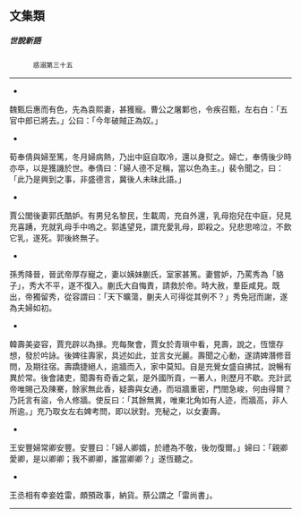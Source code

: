 

## 文集類

##### 世說新語
　　　`惑溺第三十五`

* * *

*
魏甄后惠而有色，先為袁熙妻，甚獲寵。曹公之屠鄴也，令疾召甄，左右白：「五官中郎已將去。」公曰：「今年破賊正為奴。」

*
荀奉倩與婦至篤，冬月婦病熱，乃出中庭自取冷，還以身熨之。婦亡，奉倩後少時亦卒，以是獲譏於世。奉倩曰：「婦人德不足稱，當以色為主。」裴令聞之，曰：「此乃是興到之事，非盛德言，冀後人未昧此語。」

*
賈公閭後妻郭氏酷妒。有男兒名黎民，生載周，充自外還，乳母抱兒在中庭，兒見充喜踴，充就乳母手中嗚之。郭遙望見，謂充愛乳母，即殺之。兒悲思啼泣，不飲它乳，遂死。郭後終無子。

*
孫秀降晉，晉武帝厚存寵之，妻以姨妹蒯氏，室家甚篤。妻嘗妒，乃罵秀為「貉子」，秀大不平，遂不復入。蒯氏大自悔責，請救於帝。時大赦，羣臣咸見。既出，帝獨留秀，從容謂曰：「天下曠蕩，蒯夫人可得從其例不？」秀免冠而謝，遂為夫婦如初。

*
韓壽美姿容，賈充辟以為掾。充每聚會，賈女於青瑣中看，見壽，說之，恆懷存想，發於吟詠。後婢往壽家，具述如此，並言女光麗。壽聞之心動，遂請婢潛修音問，及期往宿。壽蹻捷絕人，逾牆而入，家中莫知。自是充覺女盛自拂拭，說暢有異於常。後會諸吏，聞壽有奇香之氣，是外國所貢，一著人，則歷月不歇。充計武帝唯賜己及陳騫，餘家無此香，疑壽與女通，而垣牆重密，門閤急峻，何由得爾？乃託言有盜，令人修牆。使反曰：「其餘無異，唯東北角如有人迹，而牆高，非人所逾。」充乃取女左右婢考問，即以狀對。充秘之，以女妻壽。

*
王安豐婦常卿安豐。安豐曰：「婦人卿婿，於禮為不敬，後勿復爾。」婦曰：「親卿愛卿，是以卿卿；我不卿卿，誰當卿卿？」遂恆聽之。

*
王丞相有幸妾姓雷，頗預政事，納貨。蔡公謂之「雷尚書」。

* * *

